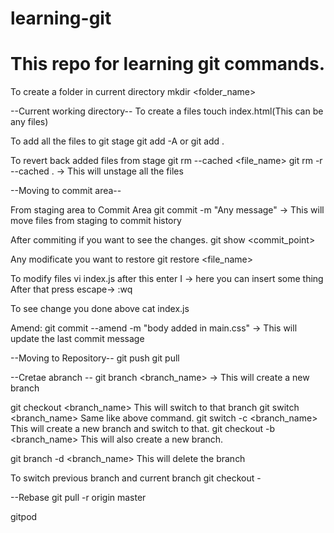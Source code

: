 # learning-git

# This repo for learning git commands. 

To create a folder in current directory
mkdir <folder_name>

--Current working directory--
To create a files
touch index.html(This can be any files)

To add all the files to git stage
git add -A
or
git add . 

To revert back added files from stage
git rm --cached <file_name>
git rm -r --cached . -> This will unstage all the files 


--Moving to commit area--

From staging area to Commit Area
git commit -m "Any message" -> This will move files from staging to commit history

After commiting if you want to see the changes. 
git show <commit_point>

Any modificate you want to restore
git restore <file_name>

To modify files
vi index.js
after this enter I -> here you can insert some thing
After that press escape-> :wq

To see change you done above
cat index.js

Amend:
git commit --amend -m "body added in main.css" -> This will update the last commit message


--Moving to Repository--
git push 
git pull


--Cretae abranch --
git branch <branch_name> -> This will create a new branch

git checkout <branch_name> This will switch to that branch
git switch <branch_name> Same like above command.
git switch -c <branch_name> This will create a new branch and switch to that. 
git checkout -b <branch_name> This will also create a new branch. 

git branch -d <branch_name> This will delete the branch


To switch previous branch and current branch
git checkout -

--Rebase
git pull -r origin master 

gitpod



